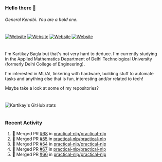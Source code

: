 ### Hello there 👋
###### General Kenobi. You are a bold one.

#
[![Website](https://img.shields.io/website?label=kartikaybagla.com&style=flat-square&url=https%3A%2F%2Fkartikaybagla.com)](https://kartikaybagla.com)
[![Website](https://img.shields.io/website?label=itwasthe.management&style=flat-square&url=https%3A%2F%2Fitwasthe.management)](https://itwasthe.management)
[![Website](https://img.shields.io/website?label=coordinate.bond&style=flat-square&url=https%3A%2F%2Fcoordinate.bond)](https://coordinate.bond)
[![Website](https://img.shields.io/website?label=glugg.in&style=flat-square&url=https%3A%2F%2Fglugg.in)](https://glugg.in)
#

I'm Kartikay Bagla but that's not very hard to deduce. I'm currently studying in the Applied Mathematics Department of Delhi Technological University (formerly Delhi College of Engineering).

I'm interested in ML/AI, tinkering with hardware, building stuff to automate tasks and anything else that is fun, interesting and/or related to tech!

Maybe take a look at some of my repositories?

#
![Kartikay's GitHub stats](https://github-readme-stats.vercel.app/api?username=kartikay-bagla&count_private=true&show_icons=true&theme=radical)
#


### Recent Activity
<!--START_SECTION:activity-->
1. 🎉 Merged PR [#68](https://github.com/practical-nlp/practical-nlp/pull/68) in [practical-nlp/practical-nlp](https://github.com/practical-nlp/practical-nlp)
2. 🎉 Merged PR [#55](https://github.com/practical-nlp/practical-nlp/pull/55) in [practical-nlp/practical-nlp](https://github.com/practical-nlp/practical-nlp)
3. 🎉 Merged PR [#54](https://github.com/practical-nlp/practical-nlp/pull/54) in [practical-nlp/practical-nlp](https://github.com/practical-nlp/practical-nlp)
4. 🎉 Merged PR [#67](https://github.com/practical-nlp/practical-nlp/pull/67) in [practical-nlp/practical-nlp](https://github.com/practical-nlp/practical-nlp)
5. 🎉 Merged PR [#66](https://github.com/practical-nlp/practical-nlp/pull/66) in [practical-nlp/practical-nlp](https://github.com/practical-nlp/practical-nlp)
<!--END_SECTION:activity-->